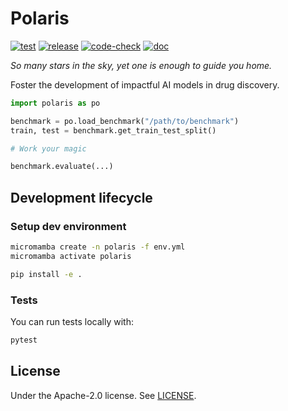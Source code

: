 # Polaris

[![test](https://github.com/datamol-io/polaris/actions/workflows/test.yml/badge.svg)](https://github.com/datamol-io/polaris/actions/workflows/test.yml)
[![release](https://github.com/datamol-io/polaris/actions/workflows/release.yml/badge.svg)](https://github.com/datamol-io/polaris/actions/workflows/release.yml)
[![code-check](https://github.com/datamol-io/polaris/actions/workflows/code-check.yml/badge.svg)](https://github.com/datamol-io/polaris/actions/workflows/code-check.yml)
[![doc](https://github.com/datamol-io/polaris/actions/workflows/doc.yml/badge.svg)](https://github.com/datamol-io/polaris/actions/workflows/doc.yml)

_So many stars in the sky, yet one is enough to guide you home._

Foster the development of impactful AI models in drug discovery.

```python
import polaris as po

benchmark = po.load_benchmark("/path/to/benchmark")
train, test = benchmark.get_train_test_split()

# Work your magic

benchmark.evaluate(...)
```

## Development lifecycle

### Setup dev environment

```bash
micromamba create -n polaris -f env.yml
micromamba activate polaris

pip install -e .
```

### Tests

You can run tests locally with:

```bash
pytest
```

## License

Under the Apache-2.0 license. See [LICENSE](LICENSE).

